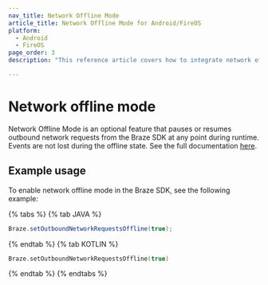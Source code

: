 ```yaml
---
nav_title: Network Offline Mode
article_title: Network Offline Mode for Android/FireOS
platform: 
  - Android
  - FireOS
page_order: 3
description: "This reference article covers how to integrate network offline mode for your Android application."

---
```


# Network offline mode

Network Offline Mode is an optional feature that pauses or resumes outbound network requests from the Braze SDK at any point during runtime. Events are not lost during the offline state. See the full documentation [here][1].

## Example usage

To enable network offline mode in the Braze SDK, see the following example:

{% tabs %}
{% tab JAVA %}

```java
Braze.setOutboundNetworkRequestsOffline(true);
```

{% endtab %}
{% tab KOTLIN %}

```kotlin
Braze.setOutboundNetworkRequestsOffline(true)
```

{% endtab %}
{% endtabs %}

[1]: https://appboy.github.io/appboy-android-sdk/kdoc/braze-android-sdk/com.appboy/-appboy/set-outbound-network-requests-offline.html
